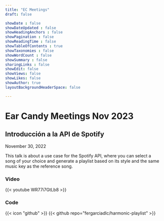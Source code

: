 ```yaml
---
title: "EC Meetings"
draft: false

showDate : false
showDateUpdated : false
showHeadingAnchors : false
showPagination : false
showReadingTime : false
showTableOfContents : true
showTaxonomies : false 
showWordCount : false
showSummary : false
sharingLinks : false
showEdit: false
showViews: false
showLikes: false
showAuthor: true
layoutBackgroundHeaderSpace: false

---
```

# Ear Candy Meetings Nov 2023
## Introducción a la API de Spotify

November 30, 2022

This talk is about a use case for the Spotify API, where you can select a song of your choice and generate a playlist based on its style and the same music key as the reference song.

### Video
{{< youtube WR77i7GtLb8 >}}
### Code
{{< icon "github" >}}
{{< github repo="fergarciadlc/harmonic-playlist" >}}